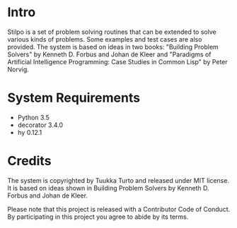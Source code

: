 Intro
=====
Stilpo is a set of problem solving routines that can be extended to solve
various kinds of problems. Some examples and test cases are also provided.
The system is based on ideas in two books: "Building Problem Solvers" by 
Kenneth D. Forbus and Johan de Kleer and "Paradigms of Artificial Intelligence 
Programming: Case Studies in Common Lisp" by Peter Norvig.

System Requirements
===================
- Python 3.5
- decorator 3.4.0
- hy 0.12.1

Credits
=======
The system is copyrighted by Tuukka Turto and released under MIT license. It is based
on ideas shown in Building Problem Solvers by Kenneth D. Forbus and Johan de Kleer.

Please note that this project is released with a Contributor Code of Conduct.
By participating in this project you agree to abide by its terms.
